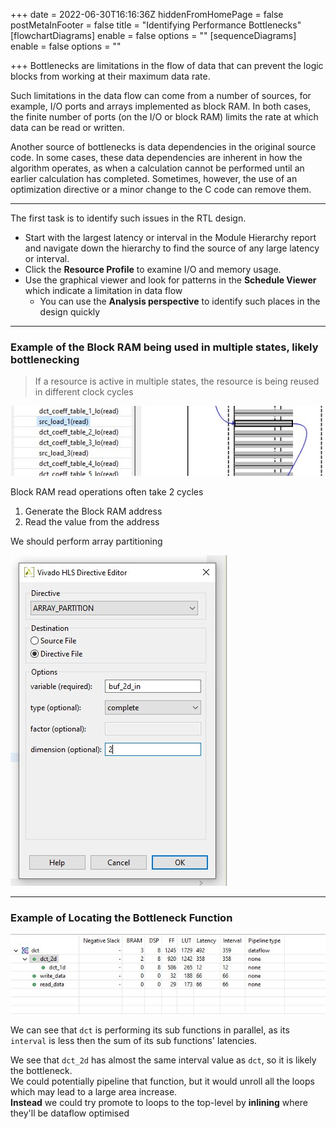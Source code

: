 +++
date = 2022-06-30T16:16:36Z
hiddenFromHomePage = false
postMetaInFooter = false
title = "Identifying Performance Bottlenecks"
[flowchartDiagrams]
enable = false
options = ""
[sequenceDiagrams]
enable = false
options = ""

+++
Bottlenecks are limitations in the flow of data that can prevent the logic blocks from working at their maximum data rate.

Such limitations in the data flow can come from a number of sources, for example, I/O ports and arrays implemented as block RAM. In both cases, the finite number of ports (on the I/O or block RAM) limits the rate at which data can be read or written.

Another source of bottlenecks is data dependencies in the original source code. In some cases, these data dependencies are inherent in how the algorithm operates, as when a calculation cannot be performed until an earlier calculation has completed. Sometimes, however, the use of an optimization directive or a minor change to the C code can remove them.

***

The first task is to identify such issues in the RTL design.

* Start with the largest latency or interval in the Module Hierarchy report and navigate down the hierarchy to find the source of any large latency or interval.
* Click the **Resource Profile** to examine I/O and memory usage.
* Use the graphical viewer and look for patterns in the **Schedule Viewer** which indicate a limitation in data flow
  * You can use the **Analysis perspective** to identify such places in the design quickly

***

### Example of the Block RAM being used in multiple states, likely bottlenecking

> If a resource is active in multiple states, the resource is being reused in different clock cycles

![](/uploads/snipaste_2022-07-01_02-23-24.jpg)

Block RAM read operations often take 2 cycles

1. Generate the Block RAM address
2. Read the value from the address

We should perform array partitioning

![](/uploads/snipaste_2022-07-01_02-27-25.jpg)

***

### Example of Locating the Bottleneck Function

![](/uploads/snipaste_2022-07-01_02-42-35.jpg)

We can see that `dct` is performing its sub functions in parallel, as its `interval` is less then the sum of its sub functions' latencies.

We see that `dct_2d` has almost the same interval value as `dct`, so it is likely the bottleneck.  
We could potentially pipeline that function, but it would unroll all the loops which may lead to a large area increase.  
**Instead** we could try promote to loops to the top-level by **inlining** where they'll be dataflow optimised